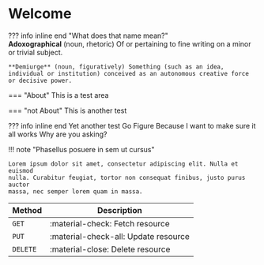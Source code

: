 # Welcome

??? info inline end "What does that name mean?"\
    **Adoxographical** (noun, rhetoric)  Of or pertaining to fine writing on a minor or trivial subject.

    **Demiurge** (noun, figuratively) Something (such as an idea, individual or institution) conceived as an autonomous creative force or decisive power.

=== "About"
    This is a test area

=== "not About"
    This is another test

??? info inline end
    Yet another test
    Go Figure
    Because I want to make sure it all works
    Why are you asking?

!!! note "Phasellus posuere in sem ut cursus"

    Lorem ipsum dolor sit amet, consectetur adipiscing elit. Nulla et euismod
    nulla. Curabitur feugiat, tortor non consequat finibus, justo purus auctor
    massa, nec semper lorem quam in massa.

| Method      | Description                          |
| ----------- | ------------------------------------ |
| `GET`       | :material-check:     Fetch resource  |
| `PUT`       | :material-check-all: Update resource |
| `DELETE`    | :material-close:     Delete resource |
